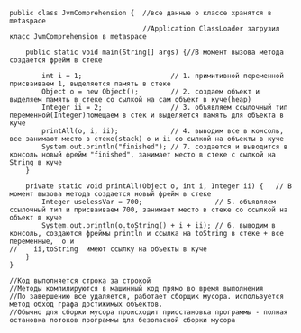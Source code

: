 

 
    public class JvmComprehension {  //все данные о классе хранятся в metaspace
                                     //Application ClassLoader загрузил класс JvmComprehension в metaspace
                                 
        public static void main(String[] args) {//В момент вызова метода создается фрейм в стеке

            int i = 1;                      // 1. примитивной переменной присваиваем 1, выделяется память в стеке
            Object o = new Object();        // 2. создаем объект и выделяем память в стеке со сылкой на сам объект в куче(heap)
            Integer ii = 2;                 // 3. объявляем ссылочный тип переменной(Integer)помещаем в стек и выделяется память для объекта в куче
            printAll(o, i, ii);             // 4. выводим все в консоль, все занимают место в стеке(stack) o и ii со сылкой на объекты в куче
            System.out.println("finished"); // 7. создается и выводится в консоль новый фрейм "finished", занимает место в стеке с сылкой на String в куче
        }

        private static void printAll(Object o, int i, Integer ii) {   // В момент вызова метода создается новый фрейм в стеке
            Integer uselessVar = 700;                  // 5. объявляем ссылочный тип и присваиваем 700, занимает место в стеке со ссылкой на объект в куче
            System.out.println(o.toString() + i + ii); // 6. выводим в консоль, создаются фреймы println и ссылка на toString в стеке + все переменные,  o и                                                          //    ii,toString  имеют ссылку на объекты в куче
        }
    }
    
    //Код выполняется строка за строкой
    //Методы компилируются в машинный код прямо во время выполнения
    //По завершению все удаляется, работает сборщик мусора. используется метод обход графа достижимых объектов.
    //Обычно для сборки мусора происходит приостановка программы - полная остановка потоков программы для безопасной сборки мусора
